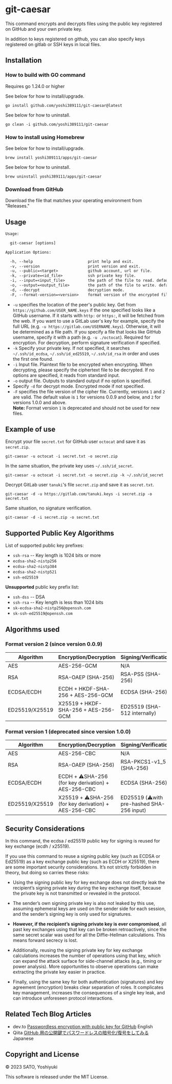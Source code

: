# git-caesar

This command encrypts and decrypts files using the public key registered on GitHub and your own private key.

In addition to keys registered on github, you can also specify keys registered on gitlab or SSH keys in local files.

## Installation

### How to build with GO command

Requires go 1.24.0 or higher

See below for how to install/upgrade.

```shell
go install github.com/yoshi389111/git-caesar@latest
```

See below for how to uninstall.

```shell
go clean -i github.com/yoshi389111/git-caesar
```

### How to install using Homebrew

See below for how to install/upgrade.

```shell
brew install yoshi389111/apps/git-caesar
```

See below for how to uninstall.

```shell
brew uninstall yoshi389111/apps/git-caesar
```

### Download from GitHub

Download the file that matches your operating environment from "Releases."

## Usage

```txt
Usage:

  git-caesar [options]

Application Options:

  -h, --help                        print help and exit.
  -v, --version                     print version and exit.
  -u, --public=<target>             github account, url or file.
  -k, --private=<id_file>           ssh private key file.
  -i, --input=<input_file>          the path of the file to read. default: stdin
  -o, --output=<output_file>        the path of the file to write. default: stdout
  -d, --decrypt                     decryption mode.
  -F, --format-version=<version>    format version of the encrypted file. (default: 2)
```

* `-u` specifies the location of the peer's public key. Get from `https://github.com/USER_NAME.keys` if the one specified looks like a GitHub username. If it starts with `http:` or `https:`, it will be fetched from the web. If you want to use a GitLab user's key for example, specify the full URL (e.g. `-u https://gitlab.com/USERNAME.keys`). Otherwise, it will be determined as a file path. If you specify a file that looks like GitHub username, specify it with a path (e.g. `-u ./octocat`). Required for encryption. For decryption, perform signature verification if specified.
* `-k` Specify your private key. If not specified, it searches `~/.ssh/id_ecdsa`, `~/.ssh/id_ed25519`, `~/.ssh/id_rsa` in order and uses the first one found.
* `-i` Input file. Plaintext file to be encrypted when encrypting. When decrypting, please specify the ciphertext file to be decrypted. If no options are specified, it reads from standard input.
* `-o` output file. Outputs to standard output if no option is specified.
* Specify `-d` for decrypt mode. Encrypted mode if not specified.
* `-F` specifies the file version of the cipher file. Currently, versions `1` and `2` are valid. The default value is `1` for versions 0.0.9 and below, and `2` for versions 1.0.0 and above.  
  **Note:** Format version `1` is deprecated and should not be used for new files.

## Example of use

Encrypt your file `secret.txt` for GitHub user `octocat` and save it as `secret.zip`.

```shell
git-caesar -u octocat -i secret.txt -o secret.zip
```

In the same situation, the private key uses `~/.ssh/id_secret`.

```shell
git-caesar -u octocat -i secret.txt -o secret.zip -k ~/.ssh/id_secret
```

Decrypt GitLab user `tanuki`'s file `secret.zip` and save it as `secret.txt`.

```shell
git-caesar -d -u https://gitlab.com/tanuki.keys -i secret.zip -o secret.txt
```

Same situation, no signature verification.

```shell
git-caesar -d -i secret.zip -o secret.txt
```

## Supported Public Key Algorithms

List of supported public key prefixes:

* `ssh-rsa` -- Key length is 1024 bits or more
* `ecdsa-sha2-nistp256`
* `ecdsa-sha2-nistp384`
* `ecdsa-sha2-nistp521`
* `ssh-ed25519`

**Unsupported** public key prefix list:

* `ssh-dss` -- DSA
* `ssh-rsa` -- Key length is less than 1024 bits
* `sk-ecdsa-sha2-nistp256@openssh.com`
* `sk-ssh-ed25519@openssh.com`

## Algorithms used

### Format version 2 (since version 0.0.9)

| Algorithm | Encryption/Decryption | Signing/Verification |
|-----------|-----------------------|----------------------|
| AES       | AES-256-GCM           | N/A                  |
| RSA       | RSA-OAEP (SHA-256)    | RSA-PSS (SHA-256)    |
| ECDSA/ECDH | ECDH + HKDF-SHA-256 + AES-256-GCM | ECDSA (SHA-256) |
| ED25519/X25519 | X25519 + HKDF-SHA-256 + AES-256-GCM | ED25519 (SHA-512 internally) |

### Format version 1 (**deprecated** since version 1.0.0)

| Algorithm | Encryption/Decryption | Signing/Verification |
|-----------|-----------------------|----------------------|
| AES       | AES-256-CBC           | N/A                  |
| RSA       | RSA-OAEP (SHA-256)    | RSA-PKCS1-v1_5 (SHA-256) |
| ECDSA/ECDH | ECDH + ⚠️SHA-256 (for key derivation) + AES-256-CBC | ECDSA (SHA-256) |
| ED25519/X25519 | X25519 + ⚠️SHA-256 (for key derivation) + AES-256-CBC | ED25519 (⚠️with pre-hashed SHA-256 input) |

## Security Considerations

In this command, the ecdsa / ed25519 public key for signing is reused for key exchange (ecdh / x25519).

If you use this command to reuse a signing public key (such as ECDSA or Ed25519) as a key exchange public key (such as ECDH or X25519), there are some important security considerations. It’s not strictly forbidden in theory, but doing so carries these risks:

* Using the signing public key for key exchange does not directly leak the recipient’s signing private key during the key exchange itself, because the private key is not transmitted or revealed in the protocol.

* The sender’s own signing private key is also not leaked by this use, assuming ephemeral keys are used on the sender side for each session, and the sender’s signing key is only used for signatures.

* **However, if the recipient’s signing private key is ever compromised**, all past key exchanges using that key can be broken retroactively, since the same secret scalar was used for all the Diffie-Hellman calculations. This means forward secrecy is lost.

* Additionally, reusing the signing private key for key exchange calculations increases the number of operations using that key, which can expand the attack surface for side-channel attacks (e.g., timing or power analysis). More opportunities to observe operations can make extracting the private key easier in practice.

* Finally, using the same key for both authentication (signatures) and key agreement (encryption) breaks clear separation of roles. It complicates key management, increases the consequences of a single key leak, and can introduce unforeseen protocol interactions.

## Related Tech Blog Articles

* dev.to [Passwordless encryption with public key for GitHub](https://dev.to/yoshi389111/passwordless-encryption-with-public-key-for-github-kb6) English
* Qiita [GitHub 用の公開鍵でパスワードレスの暗号化/復号をしてみる](https://qiita.com/yoshi389111/items/238908e1933a8a4018c6) Japanese

## Copyright and License

&copy; 2023 SATO, Yoshiyuki

This software is released under the MIT License.
